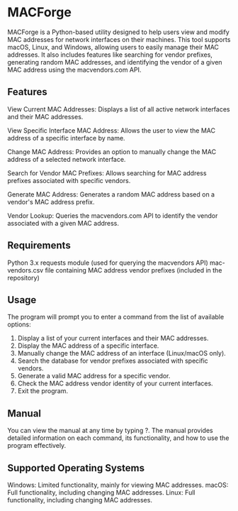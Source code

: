 # MACForge
MACForge is a Python-based utility designed to help users view and modify MAC addresses for network interfaces on their machines. This tool supports macOS, Linux, and Windows, allowing users to easily manage their MAC addresses. It also includes features like searching for vendor prefixes, generating random MAC addresses, and identifying the vendor of a given MAC address using the macvendors.com API.

## Features
View Current MAC Addresses: Displays a list of all active network interfaces and their MAC addresses.  

View Specific Interface MAC Address: Allows the user to view the MAC address of a specific interface by name.  

Change MAC Address: Provides an option to manually change the MAC address of a selected network interface.  

Search for Vendor MAC Prefixes: Allows searching for MAC address prefixes associated with specific vendors.  

Generate MAC Address: Generates a random MAC address based on a vendor's MAC address prefix.  

Vendor Lookup: Queries the macvendors.com API to identify the vendor associated with a given MAC address.  

## Requirements
Python 3.x
requests module (used for querying the macvendors API)
mac-vendors.csv file containing MAC address vendor prefixes (included in the repository)

## Usage
The program will prompt you to enter a command from the list of available options:

1. Display a list of your current interfaces and their MAC addresses.
2. Display the MAC address of a specific interface.
3. Manually change the MAC address of an interface (Linux/macOS only).
4. Search the database for vendor prefixes associated with specific vendors.
5. Generate a valid MAC address for a specific vendor.
6. Check the MAC address vendor identity of your current interfaces.
0. Exit the program.

## Manual
You can view the manual at any time by typing ?. The manual provides detailed information on each command, its functionality, and how to use the program effectively.

## Supported Operating Systems
Windows: Limited functionality, mainly for viewing MAC addresses.
macOS: Full functionality, including changing MAC addresses.
Linux: Full functionality, including changing MAC addresses.
